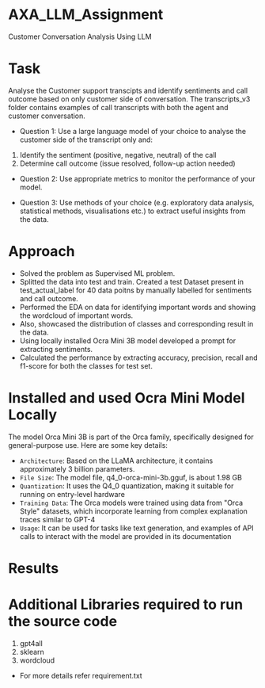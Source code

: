 # AXA_LLM_Assignment
Customer Conversation Analysis Using LLM

# Task 
Analyse the Customer support transcipts and identify sentiments and call outcome based on only customer side of conversation. The transcripts_v3 folder contains examples of call transcripts with both the agent and customer conversation.

* Question 1: Use a large language model of your choice to analyse the customer side of the transcript only and:
1. Identify the sentiment (positive, negative, neutral) of the call
2. Determine call outcome (issue resolved, follow-up action needed)
   
* Question 2: Use appropriate metrics to monitor the performance of your model.

* Question 3: Use methods of your choice (e.g. exploratory data analysis, statistical methods, visualisations etc.)  to extract useful insights from the data. 

# Approach
* Solved the problem as Supervised ML problem.
* Splitted the data into test and train. Created a test Dataset present in test_actual_label for 40 data poitns by manually labelled for sentiments and call outcome.
* Performed the EDA on data for identifying important words and showing the wordcloud of important words.
* Also, showcased the distribution of classes and corresponding result in the data.
* Using locally installed Ocra Mini 3B model developed a prompt for extracting sentiments.
* Calculated the performance by extracting accuracy, precision, recall and f1-score for both the classes for test set.

# Installed and used Ocra Mini Model Locally
The model Orca Mini 3B is part of the Orca family, specifically designed for general-purpose use. Here are some key details:

* `Architecture`: Based on the LLaMA architecture, it contains approximately 3 billion parameters.
* `File Size`: The model file, q4_0-orca-mini-3b.gguf, is about 1.98 GB​
* `Quantization`: It uses the Q4_0 quantization, making it suitable for running on entry-level hardware​
* `Training Data`: The Orca models were trained using data from "Orca Style" datasets, which incorporate learning from complex explanation traces similar to GPT-4​
* `Usage`: It can be used for tasks like text generation, and examples of API calls to interact with the model are provided in its documentation​

# Results 

# Additional Libraries required to run the source code
1. gpt4all
2. sklearn
3. wordcloud
  * For more details refer requirement.txt
    


